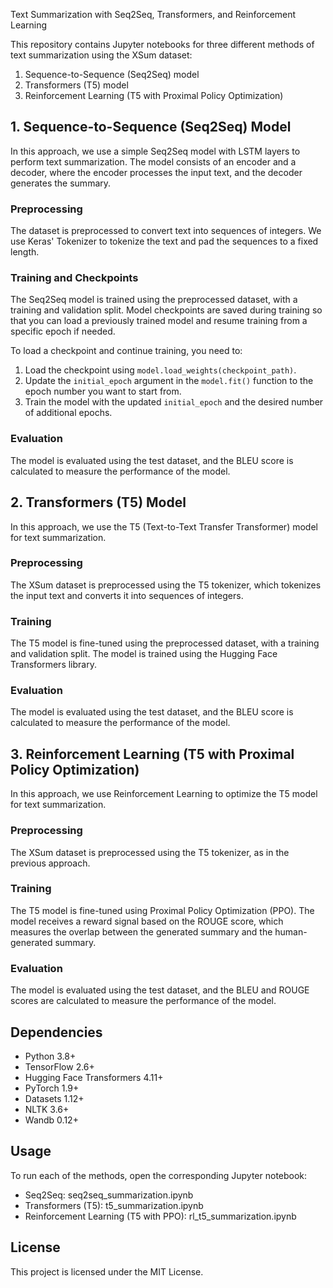 Text Summarization with Seq2Seq, Transformers, and Reinforcement Learning

This repository contains Jupyter notebooks for three different methods of text summarization using the XSum dataset:

1. Sequence-to-Sequence (Seq2Seq) model
2. Transformers (T5) model
3. Reinforcement Learning (T5 with Proximal Policy Optimization)

## 1. Sequence-to-Sequence (Seq2Seq) Model

In this approach, we use a simple Seq2Seq model with LSTM layers to perform text summarization. The model consists of an encoder and a decoder, where the encoder processes the input text, and the decoder generates the summary.

### Preprocessing

The dataset is preprocessed to convert text into sequences of integers. We use Keras' Tokenizer to tokenize the text and pad the sequences to a fixed length.

### Training and Checkpoints

The Seq2Seq model is trained using the preprocessed dataset, with a training and validation split. Model checkpoints are saved during training so that you can load a previously trained model and resume training from a specific epoch if needed.

To load a checkpoint and continue training, you need to:

1. Load the checkpoint using `model.load_weights(checkpoint_path)`.
2. Update the `initial_epoch` argument in the `model.fit()` function to the epoch number you want to start from.
3. Train the model with the updated `initial_epoch` and the desired number of additional epochs.

### Evaluation

The model is evaluated using the test dataset, and the BLEU score is calculated to measure the performance of the model.

## 2. Transformers (T5) Model

In this approach, we use the T5 (Text-to-Text Transfer Transformer) model for text summarization.

### Preprocessing

The XSum dataset is preprocessed using the T5 tokenizer, which tokenizes the input text and converts it into sequences of integers.

### Training

The T5 model is fine-tuned using the preprocessed dataset, with a training and validation split. The model is trained using the Hugging Face Transformers library.

### Evaluation

The model is evaluated using the test dataset, and the BLEU score is calculated to measure the performance of the model.

## 3. Reinforcement Learning (T5 with Proximal Policy Optimization)

In this approach, we use Reinforcement Learning to optimize the T5 model for text summarization.

### Preprocessing

The XSum dataset is preprocessed using the T5 tokenizer, as in the previous approach.

### Training

The T5 model is fine-tuned using Proximal Policy Optimization (PPO). The model receives a reward signal based on the ROUGE score, which measures the overlap between the generated summary and the human-generated summary.

### Evaluation

The model is evaluated using the test dataset, and the BLEU and ROUGE scores are calculated to measure the performance of the model.

## Dependencies

- Python 3.8+
- TensorFlow 2.6+
- Hugging Face Transformers 4.11+
- PyTorch 1.9+
- Datasets 1.12+
- NLTK 3.6+
- Wandb 0.12+

## Usage

To run each of the methods, open the corresponding Jupyter notebook:

- Seq2Seq: seq2seq_summarization.ipynb
- Transformers (T5): t5_summarization.ipynb
- Reinforcement Learning (T5 with PPO): rl_t5_summarization.ipynb

## License

This project is licensed under the MIT License.